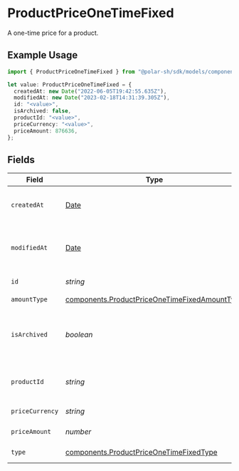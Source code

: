 # ProductPriceOneTimeFixed

A one-time price for a product.

## Example Usage

```typescript
import { ProductPriceOneTimeFixed } from "@polar-sh/sdk/models/components";

let value: ProductPriceOneTimeFixed = {
  createdAt: new Date("2022-06-05T19:42:55.635Z"),
  modifiedAt: new Date("2023-02-18T14:31:39.305Z"),
  id: "<value>",
  isArchived: false,
  productId: "<value>",
  priceCurrency: "<value>",
  priceAmount: 876636,
};
```

## Fields

| Field                                                                                                          | Type                                                                                                           | Required                                                                                                       | Description                                                                                                    |
| -------------------------------------------------------------------------------------------------------------- | -------------------------------------------------------------------------------------------------------------- | -------------------------------------------------------------------------------------------------------------- | -------------------------------------------------------------------------------------------------------------- |
| `createdAt`                                                                                                    | [Date](https://developer.mozilla.org/en-US/docs/Web/JavaScript/Reference/Global_Objects/Date)                  | :heavy_check_mark:                                                                                             | Creation timestamp of the object.                                                                              |
| `modifiedAt`                                                                                                   | [Date](https://developer.mozilla.org/en-US/docs/Web/JavaScript/Reference/Global_Objects/Date)                  | :heavy_check_mark:                                                                                             | Last modification timestamp of the object.                                                                     |
| `id`                                                                                                           | *string*                                                                                                       | :heavy_check_mark:                                                                                             | The ID of the price.                                                                                           |
| `amountType`                                                                                                   | [components.ProductPriceOneTimeFixedAmountType](../../models/components/productpriceonetimefixedamounttype.md) | :heavy_check_mark:                                                                                             | N/A                                                                                                            |
| `isArchived`                                                                                                   | *boolean*                                                                                                      | :heavy_check_mark:                                                                                             | Whether the price is archived and no longer available.                                                         |
| `productId`                                                                                                    | *string*                                                                                                       | :heavy_check_mark:                                                                                             | The ID of the product owning the price.                                                                        |
| `priceCurrency`                                                                                                | *string*                                                                                                       | :heavy_check_mark:                                                                                             | The currency.                                                                                                  |
| `priceAmount`                                                                                                  | *number*                                                                                                       | :heavy_check_mark:                                                                                             | The price in cents.                                                                                            |
| `type`                                                                                                         | [components.ProductPriceOneTimeFixedType](../../models/components/productpriceonetimefixedtype.md)             | :heavy_check_mark:                                                                                             | The type of the price.                                                                                         |